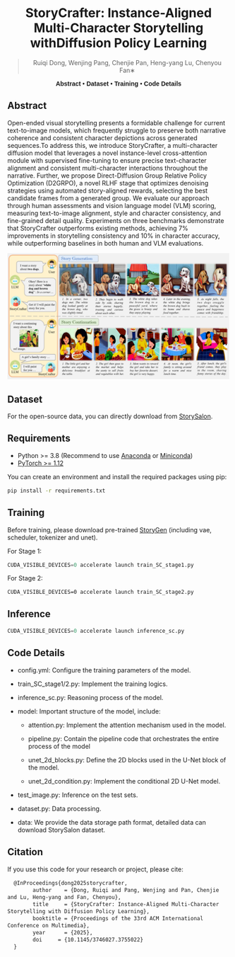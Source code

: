 <div align="center">
  
# StoryCrafter: Instance-Aligned Multi-Character Storytelling withDiffusion Policy Learning 

> Ruiqi Dong, Wenjing Pang, Chenjie Pan, Heng-yang Lu, Chenyou Fan∗

</div>

<div align="center" style="font-family: Arial, sans-serif;">
  <p>
    <a href="#abstract" style="text-decoration: none; font-weight: bold;">Abstract</a> •
    <a href="#dataset" style="text-decoration: none; font-weight: bold;">Dataset</a> •
    <a href="#training" style="text-decoration: none; font-weight: bold;">Training</a> •
     <a href="#code-details" style="text-decoration: none; font-weight: bold;">Code Details</a> 
  </p>
</div>



##  Abstract

Open-ended visual storytelling presents a formidable challenge for current text-to-image models, which frequently struggle to preserve both narrative coherence and consistent character depictions across generated sequences.To address this, we introduce StoryCrafter, a multi-character diffusion model that leverages a novel instance-level cross-attention module with supervised fine-tuning to ensure precise text-character alignment and consistent multi-character interactions throughout the narrative. Further, we propose Direct-Diffusion Group Relative Policy Optimization (D2GRPO), a novel RLHF stage that optimizes denoising strategies using automated story-aligned rewards, selecting the best candidate frames from a generated group. We evaluate our approach through human assessments and vision language model (VLM) scoring, measuring text-to-image alignment, style and character consistency, and fine-grained detail quality. Experiments on three benchmarks demonstrate that StoryCrafter outperforms existing methods, achieving 7% improvements in storytelling consistency and 10% in character accuracy, while outperforming baselines in both human and VLM evaluations.

<div align="center">
   <img src="./story.jpg">
</div>

## Dataset

For the open-source data, you can directly download from [StorySalon](https://huggingface.co/datasets/haoningwu/StorySalon).

## Requirements

- Python >= 3.8 (Recommend to use [Anaconda](https://www.anaconda.com/download/#linux) or [Miniconda](https://docs.conda.io/en/latest/miniconda.html))
- [PyTorch >= 1.12](https://pytorch.org/)

You can create an environment and install the required packages using pip:

```bash
pip install -r requirements.txt
```

## Training

Before training, please download pre-trained [StoryGen](https://huggingface.co/haoningwu/StoryGen) (including vae, scheduler, tokenizer and unet).

For Stage 1:

```python
CUDA_VISIBLE_DEVICES=0 accelerate launch train_SC_stage1.py
```

For Stage 2:

```
CUDA_VISIBLE_DEVICES=0 accelerate launch train_SC_stage2.py
```

## Inference

```python
CUDA_VISIBLE_DEVICES=0 accelerate launch inference_sc.py
```

## Code Details

- config.yml: Configure the training parameters of the model.

- train_SC_stage1/2.py: Implement the training logics.

- inference_sc.py: Reasoning process of the model.

- model: Important structure of the model, include: 

  - attention.py: Implement the attention mechanism used in the model.

  - pipeline.py: Contain the pipeline code that orchestrates the entire process of the model

  - unet_2d_blocks.py: Define the 2D blocks used in the U-Net block of the model.

  - unet_2d_condition.py: Implement the conditional 2D U-Net model.

- test_image.py:  Inference on the test sets.

- dataset.py: Data processing.

- data: We provide the data storage path format, detailed data can download StorySalon dataset.



## Citation

If you use this code for your research or project, please cite:

      @InProceedings{dong2025storycrafter,
            author    = {Dong, Ruiqi and Pang, Wenjing and Pan, Chenjie and Lu, Heng-yang and Fan, Chenyou},
            title     = {StoryCrafter: Instance-Aligned Multi-Character Storytelling with Diffusion Policy Learning},
            booktitle = {Proceedings of the 33rd ACM International Conference on Multimedia},
            year      = {2025},
            doi     = {10.1145/3746027.3755022}
      }


